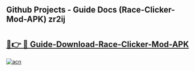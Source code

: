 ## Github Projects - Guide Docs (Race-Clicker-Mod-APK) zr2ij

# <h2><a href="https://apkcomod.com?title=Race-Clicker-Mod-APK">🔗👉 🔴 Guide-Download-Race-Clicker-Mod-APK </a></h2>

[![acn](https://github.com/user-attachments/assets/0f9c940e-d8b0-45ae-aac7-cd30a18b3e1c)](https://apkcomod.com?title=Race-Clicker-Mod-APK)
